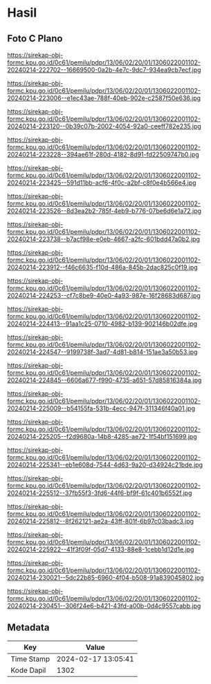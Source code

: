# Hasil

## Foto C Plano

https://sirekap-obj-formc.kpu.go.id/0c61/pemilu/pdpr/13/06/02/20/01/1306022001102-20240214-222702--16669500-0a2b-4e7c-9dc7-934ea9cb7ecf.jpg

https://sirekap-obj-formc.kpu.go.id/0c61/pemilu/pdpr/13/06/02/20/01/1306022001102-20240214-223006--e1ec43ae-788f-40eb-902e-c2587f50e636.jpg

https://sirekap-obj-formc.kpu.go.id/0c61/pemilu/pdpr/13/06/02/20/01/1306022001102-20240214-223120--0b39c07b-2002-4054-92a0-ceeff782e235.jpg

https://sirekap-obj-formc.kpu.go.id/0c61/pemilu/pdpr/13/06/02/20/01/1306022001102-20240214-223228--394ae61f-280d-4182-8d91-fd22509747b0.jpg

https://sirekap-obj-formc.kpu.go.id/0c61/pemilu/pdpr/13/06/02/20/01/1306022001102-20240214-223425--591d11bb-acf6-4f0c-a2bf-c8f0e4b566e4.jpg

https://sirekap-obj-formc.kpu.go.id/0c61/pemilu/pdpr/13/06/02/20/01/1306022001102-20240214-223526--8d3ea2b2-785f-4eb9-b776-07be6d6e1a72.jpg

https://sirekap-obj-formc.kpu.go.id/0c61/pemilu/pdpr/13/06/02/20/01/1306022001102-20240214-223738--b7acf98e-e0eb-4667-a2fc-601bdd47a0b2.jpg

https://sirekap-obj-formc.kpu.go.id/0c61/pemilu/pdpr/13/06/02/20/01/1306022001102-20240214-223912--f46c6635-f10d-486a-845b-2dac825c0f19.jpg

https://sirekap-obj-formc.kpu.go.id/0c61/pemilu/pdpr/13/06/02/20/01/1306022001102-20240214-224253--cf7c8be9-40e0-4a93-987e-16f28683d687.jpg

https://sirekap-obj-formc.kpu.go.id/0c61/pemilu/pdpr/13/06/02/20/01/1306022001102-20240214-224413--91aa1c25-0710-4982-b139-902146b02dfe.jpg

https://sirekap-obj-formc.kpu.go.id/0c61/pemilu/pdpr/13/06/02/20/01/1306022001102-20240214-224547--9199738f-3ad7-4d81-b814-151ae3a50b53.jpg

https://sirekap-obj-formc.kpu.go.id/0c61/pemilu/pdpr/13/06/02/20/01/1306022001102-20240214-224845--6606a677-f990-4735-a651-57d85816384a.jpg

https://sirekap-obj-formc.kpu.go.id/0c61/pemilu/pdpr/13/06/02/20/01/1306022001102-20240214-225009--b54155fa-531b-4ecc-947f-311346f40a01.jpg

https://sirekap-obj-formc.kpu.go.id/0c61/pemilu/pdpr/13/06/02/20/01/1306022001102-20240214-225205--f2d9680a-14b8-4285-ae72-1f54bf151699.jpg

https://sirekap-obj-formc.kpu.go.id/0c61/pemilu/pdpr/13/06/02/20/01/1306022001102-20240214-225341--eb1e608d-7544-4d63-9a20-d34924c21bde.jpg

https://sirekap-obj-formc.kpu.go.id/0c61/pemilu/pdpr/13/06/02/20/01/1306022001102-20240214-225512--37fb55f3-3fd6-44f6-bf9f-61c401b6552f.jpg

https://sirekap-obj-formc.kpu.go.id/0c61/pemilu/pdpr/13/06/02/20/01/1306022001102-20240214-225812--8f262121-ae2a-43ff-801f-6b97c03badc3.jpg

https://sirekap-obj-formc.kpu.go.id/0c61/pemilu/pdpr/13/06/02/20/01/1306022001102-20240214-225922--41f3f09f-05d7-4133-88e8-1cebb1d12d1e.jpg

https://sirekap-obj-formc.kpu.go.id/0c61/pemilu/pdpr/13/06/02/20/01/1306022001102-20240214-230021--5dc22b85-6960-4f04-b508-91a839045802.jpg

https://sirekap-obj-formc.kpu.go.id/0c61/pemilu/pdpr/13/06/02/20/01/1306022001102-20240214-230451--306f24e6-b421-43fd-a00b-0d4c9557cabb.jpg


## Metadata

| Key        | Value               |
| ---------- | ------------------- |
| Time Stamp | 2024-02-17 13:05:41 |
| Kode Dapil | 1302                |



